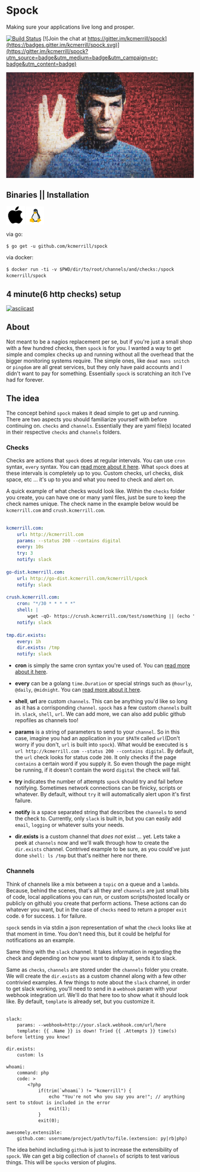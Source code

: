 # Spock

Making sure your applications live long and prosper.

[![Build Status](https://travis-ci.org/kcmerrill/spock.svg?branch=master)](https://travis-ci.org/kcmerrill/spock) [![Join the chat at https://gitter.im/kcmerrill/spock](https://badges.gitter.im/kcmerrill/spock.svg)](https://gitter.im/kcmerrill/spock?utm_source=badge&utm_medium=badge&utm_campaign=pr-badge&utm_content=badge)

![Spock](assets/spock3.jpg "Spock")

## Binaries || Installation

[![MacOSX](https://raw.githubusercontent.com/kcmerrill/go-dist/master/assets/apple_logo.png "Mac OSX")](http://go-dist.kcmerrill.com/kcmerrill/spock/mac/amd64) [![Linux](https://raw.githubusercontent.com/kcmerrill/go-dist/master/assets/linux_logo.png "Linux")](http://go-dist.kcmerrill.com/kcmerrill/spock/linux/amd64)

via go:

`$ go get -u github.com/kcmerrill/spock`

via docker:

`$ docker run -ti -v $PWD/dir/to/root/channels/and/checks:/spock kcmerrill/spock`

## 4 minute(6 http checks) setup

[![asciicast](https://asciinema.org/a/112261.png)](https://asciinema.org/a/112261)

## About

Not meant to be a nagios replacement per se, but if you're just a small shop with a few hundred checks, then `spock` is for you. I wanted a way to get simple and complex checks up and running without all the overhead that the bigger monitoring systems require. The simple ones, like `dead mans snitch` or `pingdom` are all great services, but they only have paid accounts and I didn't want to pay for something. Essentially `spock` is scratching an itch I've had for forever.

## The idea

The concept behind `spock` makes it dead simple to get up and running. There are two aspects you should familiarize yourself with before continuing on. `checks` and `channels`. Essentially they are yaml file(s) located in their respective `checks` and `channels` folders.

### Checks

Checks are actions that `spock` does at regular intervals. You can use `cron` syntax, `every` syntax. You can [read more about it here](https://godoc.org/github.com/robfig/cron). What `spock` does at these intervals is completely up to you. Custom checks, url checks, disk space, etc ... it's up to you and what you need to check and alert on.

A quick example of what checks would look like. Within the `checks` folder you create, you can have one or many yaml files, just be sure to keep the check names unique. The check name in the example below would be `kcmerrill.com` and `crush.kcmerrill.com`. 

```yaml

kcmerrill.com:
    url: http://kcmerrill.com
    params: --status 200 --contains digital
    every: 10s
    try: 3
    notify: slack 

go-dist.kcmerrill.com:
    url: http://go-dist.kcmerrill.com/kcmerrill/spock
    notify: slack

crush.kcmerrill.com:
    cron: "*/30 * * * * *"
    shell: |
        wget -qO- https://crush.kcmerrill.com/test/something || (echo "Crush no longer accepting messages" && false)
    notify: slack
   
tmp.dir.exists:
    every: 1h
    dir.exists: /tmp
    notify: slack
```

* **cron** is simply the same cron syntax you're used of. You can [read more about it here](https://godoc.org/github.com/robfig/cron). 

* **every** can be a golang `time.Duration` or special strings such as `@hourly`, `@daily`, `@midnight`. You can [read more about it here](https://godoc.org/github.com/robfig/cron).

* **shell**, **url** are custom `channels`. This can be anything you'd like so long as it has a corrisponding `channel`. `spock` has a few custom `channels` built in. `slack`, `shell`, `url`. We can add more, we can also add public github repofiles as channels too! 

* **params** is a string of parameters to send to your `channel`. So in this case, imagine you had an application in your `$PATH` called `url`(Don't worry if you don't, `url` is built into `spock`). What would be executed is `$ url http://kcmerrill.com --status 200 --contains digital`. By default, the `url` check looks for status code `200`. It only checks if the page `contains` a certain word if you supply it. So even though the page might be running, if it doesn't contain the word `digital` the check will fail.

* **try** indicates the number of attempts `spock` should try and fail before notifying. Sometimes network connections can be finicky, scripts or whatever. By default, without `try` it will automatically alert upon it's first failure. 

* **notify** is a space separated string that describes the `channels` to send the check to. Currently, only `slack` is built in, but you can easily add `email`, `logging` or whatever suits your needs.

* **dir.exists** is a custom channel that _does not_ exist ... yet. Lets take a peek at `channels` now and we'll walk through how to create the `dir.exists` channel. Contrived example to be sure, as you could've just done `shell: ls /tmp` but that's neither here nor there.

### Channels

Think of channels like a mix between a `topic` on a queue and a `lambda`. Because, behind the scenes, that's all they are! `channels` are just small bits of code, local applications you can run, or custom scripts(hosted locally or publicly on github) you create that perform actions. These actions can do whatever you want, but in the case of `checks` need to return a proper `exit` code. `0` for success. `1` for failure.

`spock` sends in via stdin a json representation of what the `check` looks like at that moment in time. You don't need this, but it could be helpful for notifications as an example.

Same thing with the `slack` channel. It takes information in regarding the check and depending on how you want to display it, sends it to slack. 

Same as `checks`, `channels` are stored under the `channels` folder you create. We will create the `dir.exists` as a custom channel along with a few other contrivied examples. A few things to note about the `slack` channel, in order to get slack working, you'll need to send in a `webhook` param with your webhook integration url. We'll do that here too to show what it should look like. By default, `template` is already set, but you customize it.

```golang

slack:
    params: --webhook=http://your.slack.webhook.com/url/here
    template: {{ .Name }} is down! Tried {{ .Attempts }} time(s) before letting you know!
   
dir.exists:
    custom: ls
    
whoami:
    command: php
    code: >
        <?php 
            if(trim(`whoami`) != "kcmerrill") {
                echo "You're not who you say you are!"; // anything sent to stdout is included in the error
                exit(1);
            }
            exit(0);

awesomely.extensible:
    github.com: username/project/path/to/file.(extension: py|rb|php)
```

The idea behind including `github` is just to increase the extensibility of `spock`. We can get a big collection of `channels` of scripts to test various things. This will be `spocks` version of plugins.
